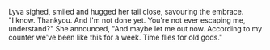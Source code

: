 Lyva sighed, smiled and hugged her tail close, savouring the embrace.   
"I know. Thankyou. And I'm not done yet. You're not ever escaping me, understand?" She announced, "And maybe let me out now. According to my counter we've been like this for a week. Time flies for old gods."